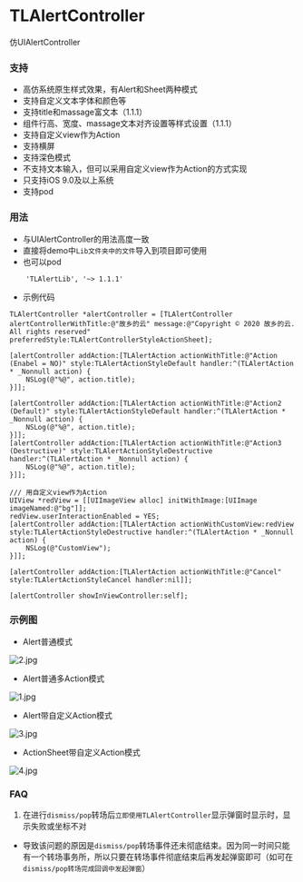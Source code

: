 # TLAlertController
仿UIAlertController


### 支持
- 高仿系统原生样式效果，有Alert和Sheet两种模式
- 支持自定义文本字体和颜色等
- 支持title和massage富文本（1.1.1） 
- 组件行高、宽度、massage文本对齐设置等样式设置（1.1.1） 
- 支持自定义view作为Action
- 支持横屏
- 支持深色模式
- 不支持文本输入，但可以采用自定义view作为Action的方式实现
- 只支持iOS 9.0及以上系统
- 支持pod

### 用法
- 与UIAlertController的用法高度一致
- 直接将demo中`Lib文件夹中的文件`导入到项目即可使用
- 也可以pod
```
    'TLAlertLib', '~> 1.1.1'
```
- 示例代码
```objc
TLAlertController *alertController = [TLAlertController alertControllerWithTitle:@"故乡的云" message:@"Copyright © 2020 故乡的云. All rights reserved" preferredStyle:TLAlertControllerStyleActionSheet];
                 
[alertController addAction:[TLAlertAction actionWithTitle:@"Action (Enabel = NO)" style:TLAlertActionStyleDefault handler:^(TLAlertAction * _Nonnull action) {
    NSLog(@"%@", action.title);
}]];
        
[alertController addAction:[TLAlertAction actionWithTitle:@"Action2 (Default)" style:TLAlertActionStyleDefault handler:^(TLAlertAction * _Nonnull action) {
    NSLog(@"%@", action.title);
}]];
[alertController addAction:[TLAlertAction actionWithTitle:@"Action3 (Destructive)" style:TLAlertActionStyleDestructive handler:^(TLAlertAction * _Nonnull action) {
    NSLog(@"%@", action.title);
}]];

/// 用自定义view作为Action
UIView *redView = [[UIImageView alloc] initWithImage:[UIImage imageNamed:@"bg"]];
redView.userInteractionEnabled = YES;
[alertController addAction:[TLAlertAction actionWithCustomView:redView style:TLAlertActionStyleDestructive handler:^(TLAlertAction * _Nonnull action) {
    NSLog(@"CustomView");
}]];

[alertController addAction:[TLAlertAction actionWithTitle:@"Cancel" style:TLAlertActionStyleCancel handler:nil]];

[alertController showInViewController:self];
```

### 示例图
- Alert普通模式

![2.jpg](https://upload-images.jianshu.io/upload_images/3333500-fbe5073faae9be73.jpg?imageMogr2/auto-orient/strip%7CimageView2/2/w/1240)

- Alert普通多Action模式

![1.jpg](https://upload-images.jianshu.io/upload_images/3333500-daf92e4d14c5c347.jpg?imageMogr2/auto-orient/strip%7CimageView2/2/w/1240)


- Alert带自定义Action模式

![3.jpg](https://upload-images.jianshu.io/upload_images/3333500-845a4857e44f38ea.jpg?imageMogr2/auto-orient/strip%7CimageView2/2/w/1240)


- ActionSheet带自定义Action模式

![4.jpg](https://upload-images.jianshu.io/upload_images/3333500-c92eb1f3a4e65fd2.jpg?imageMogr2/auto-orient/strip%7CimageView2/2/w/1240)


### FAQ
1. 在进行`dismiss/pop`转场后`立即使用TLAlertController`显示弹窗时显示时，显示失败或坐标不对
- 导致该问题的原因是`dismiss/pop`转场事件还未彻底结束。因为同一时间只能有一个转场事务所，所以只要在转场事件彻底结束后再发起弹窗即可（如可在`dismiss/pop转场完成回调中发起弹窗`）


